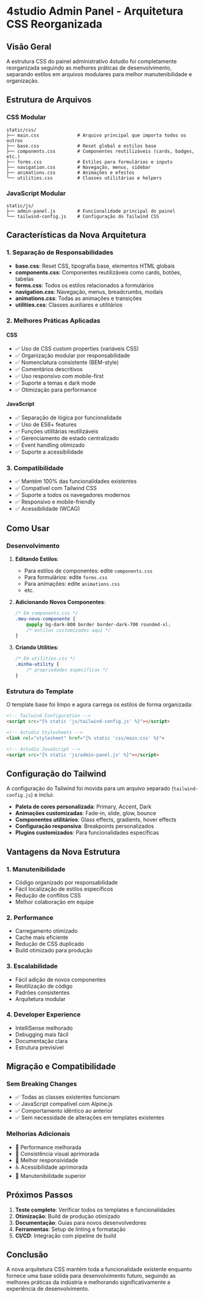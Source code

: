 # 4studio Admin Panel - Arquitetura CSS Reorganizada

## Visão Geral

A estrutura CSS do painel administrativo 4studio foi completamente reorganizada seguindo as melhores práticas de desenvolvimento, separando estilos em arquivos modulares para melhor manutenibilidade e organização.

## Estrutura de Arquivos

### CSS Modular

```
static/css/
├── main.css              # Arquivo principal que importa todos os outros
├── base.css              # Reset global e estilos base
├── components.css        # Componentes reutilizáveis (cards, badges, etc.)
├── forms.css             # Estilos para formulários e inputs
├── navigation.css        # Navegação, menus, sidebar
├── animations.css        # Animações e efeitos
└── utilities.css         # Classes utilitárias e helpers
```

### JavaScript Modular

```
static/js/
├── admin-panel.js        # Funcionalidade principal do painel
└── tailwind-config.js    # Configuração do Tailwind CSS
```

## Características da Nova Arquitetura

### 1. **Separação de Responsabilidades**
- **base.css**: Reset CSS, tipografia base, elementos HTML globais
- **components.css**: Componentes reutilizáveis como cards, botões, tabelas
- **forms.css**: Todos os estilos relacionados a formulários
- **navigation.css**: Navegação, menus, breadcrumbs, modais
- **animations.css**: Todas as animações e transições
- **utilities.css**: Classes auxiliares e utilitários

### 2. **Melhores Práticas Aplicadas**

#### CSS
- ✅ Uso de CSS custom properties (variáveis CSS)
- ✅ Organização modular por responsabilidade
- ✅ Nomenclatura consistente (BEM-style)
- ✅ Comentários descritivos
- ✅ Uso responsivo com mobile-first
- ✅ Suporte a temas e dark mode
- ✅ Otimização para performance

#### JavaScript
- ✅ Separação de lógica por funcionalidade
- ✅ Uso de ES6+ features
- ✅ Funções utilitárias reutilizáveis
- ✅ Gerenciamento de estado centralizado
- ✅ Event handling otimizado
- ✅ Suporte a acessibilidade

### 3. **Compatibilidade**
- ✅ Mantém 100% das funcionalidades existentes
- ✅ Compatível com Tailwind CSS
- ✅ Suporte a todos os navegadores modernos
- ✅ Responsivo e mobile-friendly
- ✅ Acessibilidade (WCAG)

## Como Usar

### Desenvolvimento

1. **Editando Estilos**:
   - Para estilos de componentes: edite `components.css`
   - Para formulários: edite `forms.css`
   - Para animações: edite `animations.css`
   - etc.

2. **Adicionando Novos Componentes**:
   ```css
   /* Em components.css */
   .meu-novo-componente {
       @apply bg-dark-800 border border-dark-700 rounded-xl;
       /* estilos customizados aqui */
   }
   ```

3. **Criando Utilities**:
   ```css
   /* Em utilities.css */
   .minha-utility {
       /* propriedades específicas */
   }
   ```

### Estrutura do Template

O template base foi limpo e agora carrega os estilos de forma organizada:

```html
<!-- Tailwind Configuration -->
<script src="{% static 'js/tailwind-config.js' %}"></script>

<!-- 4studio Stylesheets -->
<link rel="stylesheet" href="{% static 'css/main.css' %}">

<!-- 4studio JavaScript -->
<script src="{% static 'js/admin-panel.js' %}"></script>
```

## Configuração do Tailwind

A configuração do Tailwind foi movida para um arquivo separado (`tailwind-config.js`) e inclui:

- **Paleta de cores personalizada**: Primary, Accent, Dark
- **Animações customizadas**: Fade-in, slide, glow, bounce
- **Componentes utilitários**: Glass effects, gradients, hover effects
- **Configuração responsiva**: Breakpoints personalizados
- **Plugins customizados**: Para funcionalidades específicas

## Vantagens da Nova Estrutura

### 1. **Manutenibilidade**
- Código organizado por responsabilidade
- Fácil localização de estilos específicos
- Redução de conflitos CSS
- Melhor colaboração em equipe

### 2. **Performance**
- Carregamento otimizado
- Cache mais eficiente
- Redução de CSS duplicado
- Build otimizado para produção

### 3. **Escalabilidade**
- Fácil adição de novos componentes
- Reutilização de código
- Padrões consistentes
- Arquitetura modular

### 4. **Developer Experience**
- IntelliSense melhorado
- Debugging mais fácil
- Documentação clara
- Estrutura previsível

## Migração e Compatibilidade

### Sem Breaking Changes
- ✅ Todas as classes existentes funcionam
- ✅ JavaScript compatível com Alpine.js
- ✅ Comportamento idêntico ao anterior
- ✅ Sem necessidade de alterações em templates existentes

### Melhorias Adicionais
- 🚀 Performance melhorada
- 🎨 Consistência visual aprimorada
- 📱 Melhor responsividade
- ♿ Acessibilidade aprimorada
- 🔧 Manutenibilidade superior

## Próximos Passos

1. **Teste completo**: Verificar todos os templates e funcionalidades
2. **Otimização**: Build de produção otimizado
3. **Documentação**: Guias para novos desenvolvedores
4. **Ferramentas**: Setup de linting e formatação
5. **CI/CD**: Integração com pipeline de build

## Conclusão

A nova arquitetura CSS mantém toda a funcionalidade existente enquanto fornece uma base sólida para desenvolvimento futuro, seguindo as melhores práticas da indústria e melhorando significativamente a experiência de desenvolvimento.
